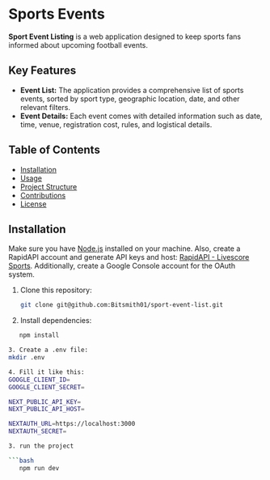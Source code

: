 # Sports Events

**Sport Event Listing** is a web application designed to keep sports fans informed about upcoming football events.

## Key Features

- **Event List:** The application provides a comprehensive list of sports events, sorted by sport type, geographic location, date, and other relevant filters.
- **Event Details:** Each event comes with detailed information such as date, time, venue, registration cost, rules, and logistical details.

## Table of Contents

- [Installation](#installation)
- [Usage](#usage)
- [Project Structure](#project-structure)
- [Contributions](#contributions)
- [License](#license)

## Installation

Make sure you have [Node.js](https://nodejs.org/) installed on your machine. Also, create a RapidAPI account and generate API keys and host: [RapidAPI - Livescore Sports](https://rapidapi.com/tipsters/api/livescore-sports/). Additionally, create a Google Console account for the OAuth system.

1. Clone this repository:

   ```bash
   git clone git@github.com:Bitsmith01/sport-event-list.git


2. Install dependencies:
```bash
   npm install

3. Create a .env file:
mkdir .env 

4. Fill it like this:
GOOGLE_CLIENT_ID=
GOOGLE_CLIENT_SECRET=

NEXT_PUBLIC_API_KEY=
NEXT_PUBLIC_API_HOST=

NEXTAUTH_URL=https://localhost:3000
NEXTAUTH_SECRET=

3. run the project 

```bash
   npm run dev